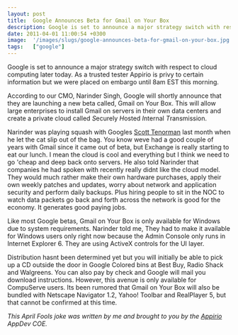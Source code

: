 ```yaml
---
layout: post
title:  Google Announces Beta for Gmail on Your Box
description: Google is set to announce a major strategy switch with respect to cloud computing later today. As a trusted tester Appirio is privy to certain information but we were placed on embargo until 8am EST this morning. According to our CMO, Narinder Singh, Google will shortly announce that they are launching a new beta called, Gmail on Your Box. This will allow large enterprises to install Gmail on servers in their own data centers and create a private cloud called Securely Hosted Internal Transmissio
date: 2011-04-01 11:00:54 +0300
image:  '/images/slugs/google-announces-beta-for-gmail-on-your-box.jpg'
tags:   ["google"]
---
```

<p>Google is set to announce a major strategy switch with respect to cloud computing later today. As a trusted tester Appirio is privy to certain information but we were placed on embargo until 8am EST this morning.</p>
<p>According to our CMO, Narinder Singh, Google will shortly announce that they are launching a new beta called, Gmail on Your Box. This will allow large enterprises to install Gmail on servers in their own data centers and create a private cloud called <em>S</em>ecurely <em>H</em>osted <em>I</em>nternal <em>T</em>ransmission.</p>
<p>Narinder was playing squash with Googles <a href="http://en.wikipedia.org/wiki/Scott_Tenorman_Must_Die">Scott Tenorman</a> last month when he let the cat slip out of the bag. You know weve had a good couple of years with Gmail since it came out of beta, but Exchange is really starting to eat our lunch. I mean the cloud is cool and everything but I think we need to go 'cheap and deep back onto servers. He also told Narinder that companies he had spoken with recently really didnt like the cloud model. They would much rather make their own hardware purchases, apply their own weekly patches and updates, worry about network and application security and perform daily backups. Plus hiring people to sit in the NOC to watch data packets go back and forth across the network is good for the economy. It generates good paying jobs.</p>
<p>Like most Google betas, Gmail on Your Box is only available for Windows due to system requirements. Narinder told me, They had to make it available for Windows users only right now because the Admin Console only runs in Internet Explorer 6. They are using ActiveX controls for the UI layer.</p>
<p>Distribution hasnt been determined yet but you will initially be able to pick up a CD outside the door in Google Colored bins at Best Buy, Radio Shack and Walgreens. You can also pay by check and Google will mail you download instructions. However, this avenue is only available for CompuServe users. Its been rumored that Gmail on Your Box will also be bundled with Netscape Navigator 1.2, Yahoo! Toolbar and RealPlayer 5, but that cannot be confirmed at this time.</p>
<p><em>This April Fools joke was written by me and brought to you by the <a href="http://www.appirio.com">Appirio</a> AppDev COE.</em></p>

